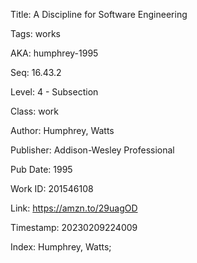 Title:  A Discipline for Software Engineering

Tags:   works

AKA:    humphrey-1995

Seq:    16.43.2

Level:  4 - Subsection

Class:  work

Author: Humphrey, Watts

Publisher: Addison-Wesley Professional

Pub Date: 1995

Work ID: 201546108

Link:   https://amzn.to/29uagOD

Timestamp: 20230209224009

Index:  Humphrey, Watts; 
